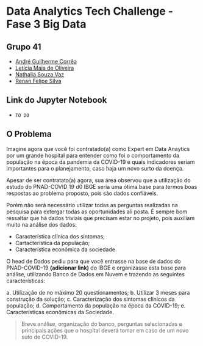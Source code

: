 # Data Analytics Tech Challenge - Fase 3 Big Data

## Grupo 41

- [André Guilherme Corrêa](https://www.linkedin.com/in/agcorrea/)
- [Letícia Maia de Oliveira](https://www.linkedin.com/in/lemaia/)
- [Nathalia Souza Vaz](https://www.linkedin.com/in/sousanathalias/)
- [Renan Felipe Silva](https://www.linkedin.com/in/renan-silva-16960313a)

## Link do Jupyter Notebook

- `TO DO`

## O Problema

Imagine agora que você foi contratado(a) como Expert em Data Anaytics por um grande hospital para entender como foi o comportamento da população na época da pandemia da COVID-19 e quais indicadores seriam importantes para o planejamento, caso haja um novo surto da doença.

Apesar de ser contratato(a) agora, sua área observou que a utilização do estudo do PNAD-COVID 19 d0 IBGE seria uma ótima base para termos boas respostas ao problema proposto, pois são dados confiáveis.

Porém não será necessário utilizar todas as perguntas realizadas na pesquisa para extergar todas as oportunidades ali posta. É sempre bom ressaltar que há dados triviais que precisam estar no projeto, pois auxiliam muito na análise dos dados:

- Característica clínica dos sintomas;
- Cartacterística da população;
- Característica econômica da sociedade.

O head de Dados pediu para que você entrasse na base de dados do PNAD-COVID-19 **(adicionar link)** do IBGE e organizasse esta base para análise, utilizando Banco de Dados em Nuvem e trazendo as seguintes características:

a. Utilização de no máximo 20 questionamentos;
b. Utilizar 3 meses para construção da solução;
c. Caracterização dos sintomas clínicos da população;
d. Comportamento da população na época da COVID-19;
e. Características econômicas da Sociedade.

> Breve análise, organização do banco, perguntas selecionadas e principais ações que o hospital deverá tomar em caso de um novo suto de COVID-19.
